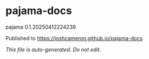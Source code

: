# pajama-docs
pajama 0.1.20250412224239

Published to https://joshcameron.github.io/pajama-docs

*This file is auto-generated. Do not edit.*
